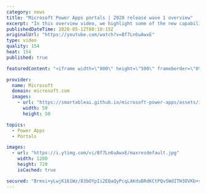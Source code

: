 ```yaml
---
category: news
title: "Microsoft Power Apps portals | 2020 release wave 1 overview"
excerpt: "In this overview video, we highlight some of the new capabilities included in the latest update to Microsoft Power Apps portals.     Here are the capabilities covered:   •    Power BI integration, so you can quickly add Power BI reports, tables, and dashboards to your portals without coding.  •    Themes"
publishedDateTime: 2020-05-12T00:10:15Z
originalUrl: "https://youtube.com/watch?v=Bf7Ln6uAwxE"
type: video
quality: 154
heat: 154
published: true

featuredContent: "<iframe width=\"800\" height=\"500\" frameborder=\"0\" src=\"https://www.youtube.com/embed/Bf7Ln6uAwxE\" allow=\"accelerometer; autoplay; encrypted-media; gyroscope; picture-in-picture\" allowfullscreen></iframe>"

provider:
  name: Microsoft
  domain: microsoft.com
  images:
    - url: "https://smartableai.github.io/microsoft-power-apps/assets/images/organizations/microsoft.com-50x50.jpg"
      width: 50
      height: 50

topics:
  - Power Apps
  - Portals

images:
  - url: "https://i.ytimg.com/vi/Bf7Ln6uAwxE/maxresdefault.jpg"
    width: 1280
    height: 720
    isCached: true

secured: "Brmsi+yLwjK161Wz/83bOYpIi2EQaQyPcqLAKduBRdKCtPQvSWdITH3OVKb+syzoDBRPYuAvVL/+JIBinyaJYX56qqSSO37JtvScrQ6PvokWBEp3M5lioBUW4YKP9GRvg17sPqo+Swzjn0EpA3UWhXbpLdLjGto+OqyUetYfU3EL69uaoibdAix0lsChtUh6qbSfKK+/0pnaWkvK9Z4eBEMqTRj6FBEbtzZPIVqghDmY+yxCBt/733buSJVeJgIT3HprU8shn+EB9UaOZ37OisVc7XaBlMlMyRB+KFZxxhtVTEfSLp8fZquuV7E6YUTjvqlPiEl08GhR8HcAR49Gnl2qMIJ0i/9KwO6MNoa2/6yMmZn8juFncy5Jy0ozZ2PtntonSo1OaCYuy+wmW6MGF95i2Ds+8ffoVTD9bmZC985y2YAlwlxZR6sDN8QfMP1l;9ngTm8Zeja7Nz2+VuPZL0A=="
---
```


